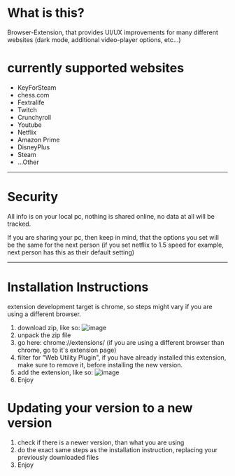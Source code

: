 # What is this?
Browser-Extension, that provides UI/UX improvements for many different websites (dark mode, additional video-player options, etc...)

# currently supported websites
- KeyForSteam
- chess.com
- Fextralife
- Twitch
- Crunchyroll
- Youtube
- Netflix
- Amazon Prime
- DisneyPlus
- Steam
- ...Other
---

# Security
All info is on your local pc, nothing is shared online, no data at all will be tracked.

If you are sharing your pc, then keep in mind, that the options you set will be the same for the next person (if you set netflix to 1.5 speed for example, next person has this as their default setting)

---

# Installation Instructions

extension development target is chrome, so steps might vary if you are using a different browser.

1. download zip, like so:
 ![image](https://github.com/user-attachments/assets/2a43e5e6-efb6-4f94-96a4-2ffb82ee48ad)
2. unpack the zip file
3. go here: chrome://extensions/ (if you are using a different browser than chrome, go to it's extension page)
4. filter for "Web Utility Plugin", if you have already installed this extension, make sure to remove it, before installing the new version.
5. add the extension, like so:
 ![image](https://github.com/user-attachments/assets/c28f860e-7513-4367-bc3b-e18be17b7c64)
6. Enjoy

# Updating your version to a new version
1. check if there is a newer version, than what you are using
3. do the exact same steps as the installation instruction, replacing your previously downloaded files
4. Enjoy
